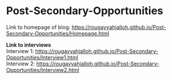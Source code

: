 # Post-Secondary-Opportunities



Link to homepage of blog: https://rougayyahjalloh.github.io/Post-Secondary-Opportunities/Homepage.html

<strong>Link to interviews</strong> <br>
Interview 1: https://rougayyahjalloh.github.io/Post-Secondary-Opportunities/Interview1.html
<br> Interview 2: https://rougayyahjalloh.github.io/Post-Secondary-Opportunities/Interview2.html
